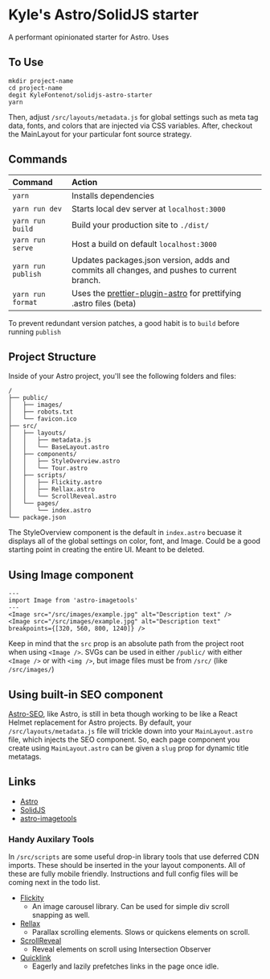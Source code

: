 # Kyle's Astro/SolidJS starter 

A performant opinionated starter for Astro. Uses 

## To Use

```
mkdir project-name
cd project-name
degit KyleFontenot/solidjs-astro-starter
yarn
```
Then, adjust `/src/layouts/metadata.js` for global settings such as meta tag data, fonts, and colors that are injected via CSS variables. After, checkout the MainLayout for your particular font source strategy.

## Commands

| Command           | Action                                       |
|:----------------  |:-------------------------------------------- |
| `yarn`            | Installs dependencies                        |
| `yarn run dev`    | Starts local dev server at `localhost:3000`  |
| `yarn run build`  | Build your production site to `./dist/`      |
| `yarn run serve`  | Host a build on default `localhost:3000`     |
| `yarn run publish`| Updates packages.json version, adds and commits all changes, and pushes to current branch.|
| `yarn run format`| Uses the [prettier-plugin-astro](https://github.com/withastro/prettier-plugin-astro) for prettifying .astro files (beta)|

To prevent redundant version patches, a good habit is to `build` before running `publish`

## Project Structure

Inside of your Astro project, you'll see the following folders and files:

```
/
├── public/
│   ├── images/
│   ├── robots.txt
│   └── favicon.ico
├── src/
│   ├── layouts/
│   │   ├── metadata.js
│   │   └── BaseLayout.astro
│   ├── components/
│   │   ├── StyleOverview.astro
│   │   └── Tour.astro
│   ├── scripts/
│   │   ├── Flickity.astro
│   │   ├── Rellax.astro
│   │   └── ScrollReveal.astro
│   └── pages/
│       └── index.astro
└── package.json
```
The StyleOverview component is the default in `index.astro` becuase it displays all of the global settings on color, font, and Image. Could be a good starting point in creating the entire UI. Meant to be deleted.

## Using Image component 
```
---
import Image from 'astro-imagetools'
---
<Image src="/src/images/example.jpg" alt="Description text" />
<Image src="/src/images/example.jpg" alt="Description text" breakpoints={[320, 560, 800, 1240]} />
```
Keep in mind that the `src` prop is an absolute path from the project root when using `<Image />`. SVGs can be used in either `/public/` with either `<Image />` or with `<img />`, but image files must be from `/src/` (like `/src/images/`)

## Using built-in SEO component
[Astro-SEO](https://github.com/jonasmerlin/astro-seo), like Astro, is still in beta though working to be like a React Helmet replacement for Astro projects. By default, your `/src/layouts/metadata.js` file will trickle down into your `MainLayout.astro` file, which injects the SEO component. So, each page component you create using `MainLayout.astro` can be given a `slug` prop for dynamic title metatags.

## Links 
 - [Astro](https://docs.astro.build/en/getting-started/)
 - [SolidJS](https://www.solidjs.com/)
 - [astro-imagetools](https://github.com/RafidMuhymin/astro-imagetools)

### Handy Auxilary Tools
In `/src/scripts` are some useful drop-in library tools that use deferred CDN imports. These should be inserted in the your layout components. All of these are fully mobile friendly. Instructions and full config files will be coming next in the todo list. 
 
 - [Flickity](https://flickity.metafizzy.co/)
   - An image carousel library. Can be used for simple div scroll snapping as well. 
 - [Rellax](https://dixonandmoe.com/rellax/)
   - Parallax scrolling elements. Slows or quickens elements on scroll.
 - [ScrollReveal](https://scrollrevealjs.org/guide/hello-world.html)
   -  Reveal elements on scroll using Intersection Observer
 - [Quicklink](https://getquick.link/)
   -  Eagerly and lazily prefetches links in the page once idle. 
